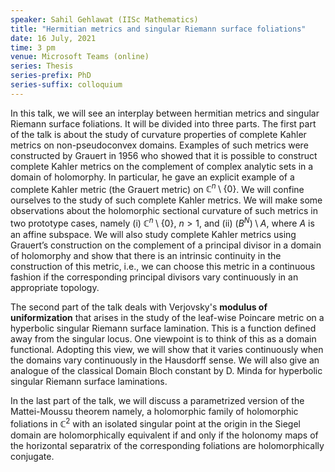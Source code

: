 ```yaml
---
speaker: Sahil Gehlawat (IISc Mathematics)
title: "Hermitian metrics and singular Riemann surface foliations"
date: 16 July, 2021
time: 3 pm
venue: Microsoft Teams (online)
series: Thesis
series-prefix: PhD
series-suffix: colloquium
---
```


In this talk, we will see an interplay between hermitian metrics and singular Riemann surface foliations.
It will be divided into ​three parts. The first part of the talk is about the study of curvature properties
of complete Kahler metrics on non-pseudoconvex domains. Examples of such metrics were constructed by Grauert
in 1956 who showed that it is possible to construct complete Kahler metrics on the complement of complex
analytic sets in a domain of holomorphy. In particular, he gave an explicit example of a complete Kahler
metric (the Grauert metric) on $\mathbb{C}^n \setminus \{0\}$. We will confine ourselves to the study of
such complete Kahler metrics. We will make some observations about the holomorphic sectional curvature of
such metrics in two prototype cases, namely (i) $\mathbb{C}^n \setminus \{0\}$, $n>1$, and (ii) $(B^N)\setminus A$,
where $A$ is an affine subspace. We will also study complete Kahler metrics using Grauert’s construction on
the complement of a principal divisor in a domain of holomorphy and show that there is an intrinsic continuity
in the construction of this metric, i.e., we can choose this metric in a continuous fashion if the corresponding
principal divisors vary continuously in an appropriate topology.

The second part of the talk deals with Verjovsky's __modulus of uniformization__ that arises in the study of the
leaf-wise Poincare metric on a hyperbolic singular Riemann surface lamination. This is a function defined away
from the singular locus. One viewpoint is to think of this as a domain functional. Adopting this view, we will
show that it varies continuously when the domains vary continuously in the Hausdorff sense. We will also give
an analogue of the classical Domain Bloch constant by D. Minda for hyperbolic singular Riemann surface laminations.

In the last part of the talk, we will discuss a parametrized version of the Mattei-Moussu theorem namely, a
holomorphic family of holomorphic foliations in $\mathbb{C}^2$ with an isolated singular point at the origin in
the Siegel domain are holomorphically equivalent if and only if the holonomy maps of the horizontal separatrix of
the corresponding foliations are holomorphically conjugate.


